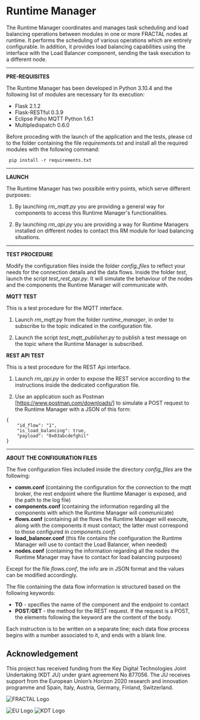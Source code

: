 # **Runtime Manager**

The Runtime Manager coordinates and manages task scheduling and load balancing operations between modules in one or more FRACTAL nodes at runtime. It performs the scheduling of various operations which are entirely configurable. In addition, it provides load balancing capabilities using the interface with the Load Balancer component, sending the task execution to a different node.  

---

**PRE-REQUISITES**

The Runtime Manager has been developed in Python 3.10.4 and the following list of modules are necessary for its execution:

* Flask 2.1.2
* Flask-RESTful 0.3.9
* Eclipse Paho MQTT Python 1.6.1
* Multipledispatch 0.6.0

Before proceding with the launch of the application and the tests, please cd to the folder containing the file *requirements.txt* and install all the required modules with the following command:    
```
 pip install -r requirements.txt
```
---

**LAUNCH**

The Runtime Manager has two possibile entry points, which serve different purposes:

1. By launching *rm_mqtt.py* you are providing a general way for components to access this Runtime Manager's functionalities.

2. By launching *rm_api.py* you are providing a way for Runtime Managers installed on different nodes to contact this RM module for load balancing situations.
---

**TEST PROCEDURE**

Modify the configuration files inside the folder *config_files* to reflect your needs for the connection details and the data flows. Inside the folder *test*, launch the script *test_rest_api.py*. It will simulate the behaviour of the nodes and the components the Runtime Manager will communicate with.

**MQTT TEST**

This is a test procedure for the MQTT interface. 

1. Launch *rm_mqtt.py* from the folder *runtime_manager*, in order to subscribe to the topic indicated in the configuration file.

2. Launch the script *test_mqtt_publisher.py* to publish a test message on the topic where the Runtime Manager is subscribed.

**REST API TEST**

This is a test procedure for the REST Api interface.

1. Launch *rm_api.py* in order to expose the REST service according to the instructions inside the dedicated configuration file.

2. Use an application such as Postman [https://www.postman.com/downloads/] to simulate a POST request to the Runtime Manager with a JSON of this form:
```
{
    "id_flow": "1",
    "is_load_balancing": true,
    "payload": "0x03abcdefghil"
}
```

---

**ABOUT THE CONFIGURATION FILES**

The five configuration files included inside the directory *config_files* are the following:
* **comm.conf** (containing the configuration for the connection to the mqtt broker, the rest endpoint where the Runtime Manager is exposed, and the path to the log file)
* **components.conf** (containing the information regarding all the components with which the Runtime Manager will communicate)
* **flows.conf** (containing all the flows the Runtime Manager will execute, along with the components it must contact; the latter must correspond to those configured in *components.conf*)
* **load_balancer.conf** (this file contains the configuration the Runtime Manager will use to contact the Load Balancer, when needed)
* **nodes.conf** (containing the information regarding all the nodes the Runtime Manager may have to contact for load balancing purposes)

Except for the file *flows.conf*, the info are in JSON format and the values can be modified accordingly. 

The file containing the data flow information is structured based on the following keywords:

* **TO** - specifies the name of the component and the endpoint to contact
* **POST**/**GET** - the method for the REST request. If the request is a POST, the elements following the keyword are the content of the body.

Each instruction is to be written on a separate line; each data flow process begins with a number associated to it, and ends with a blank line.


##  Acknowledgement
This project has received funding from the Key Digital Technologies Joint Undertaking (KDT JU) under grant agreement No 877056. The JU receives support from the European Union’s Horizon 2020 research and innovation programme and Spain, Italy, Austria, Germany, Finland, Switzerland.

![FRACTAL Logo](https://cloud.hipert.unimore.it/apps/files_sharing/publicpreview/jHmgbEb2QJoe8WY?x=1912&y=617&a=true&file=fractal_logo_2.png&scalingup=0)

![EU Logo](https://cloud.hipert.unimore.it/apps/files_sharing/publicpreview/pessWNfeqBfYi3o?x=1912&y=617&a=true&file=eu_logo.png&scalingup=0)
![KDT Logo](https://cloud.hipert.unimore.it/apps/files_sharing/publicpreview/yd7FgKisNgtLPTy?x=1912&y=617&a=true&file=kdt_logo.png&scalingup=0)

